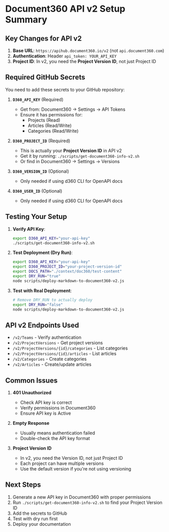 # Document360 API v2 Setup Summary

## Key Changes for API v2

1. **Base URL**: `https://apihub.document360.io/v2` (not `api.document360.com`)
2. **Authentication**: Header `api_token: YOUR_API_KEY`
3. **Project ID**: In v2, you need the **Project Version ID**, not just Project ID

## Required GitHub Secrets

You need to add these secrets to your GitHub repository:

1. **`D360_API_KEY`** (Required)
   - Get from: Document360 → Settings → API Tokens
   - Ensure it has permissions for:
     - Projects (Read)
     - Articles (Read/Write)
     - Categories (Read/Write)

2. **`D360_PROJECT_ID`** (Required)
   - This is actually your **Project Version ID** in API v2
   - Get it by running: `./scripts/get-document360-info-v2.sh`
   - Or find in Document360 → Settings → Versions

3. **`D360_VERSION_ID`** (Optional)
   - Only needed if using d360 CLI for OpenAPI docs

4. **`D360_USER_ID`** (Optional)
   - Only needed if using d360 CLI for OpenAPI docs

## Testing Your Setup

1. **Verify API Key**:
   ```bash
   export D360_API_KEY="your-api-key"
   ./scripts/get-document360-info-v2.sh
   ```

2. **Test Deployment (Dry Run)**:
   ```bash
   export D360_API_KEY="your-api-key"
   export D360_PROJECT_ID="your-project-version-id"
   export DOCS_PATH="./context/doc360/test-content"
   export DRY_RUN="true"
   node scripts/deploy-markdown-to-document360-v2.js
   ```

3. **Test with Real Deployment**:
   ```bash
   # Remove DRY_RUN to actually deploy
   export DRY_RUN="false"
   node scripts/deploy-markdown-to-document360-v2.js
   ```

## API v2 Endpoints Used

- `/v2/Teams` - Verify authentication
- `/v2/ProjectVersions` - Get project versions
- `/v2/ProjectVersions/{id}/categories` - List categories
- `/v2/ProjectVersions/{id}/articles` - List articles
- `/v2/Categories` - Create categories
- `/v2/Articles` - Create/update articles

## Common Issues

1. **401 Unauthorized**
   - Check API key is correct
   - Verify permissions in Document360
   - Ensure API key is Active

2. **Empty Response**
   - Usually means authentication failed
   - Double-check the API key format

3. **Project Version ID**
   - In v2, you need the Version ID, not just Project ID
   - Each project can have multiple versions
   - Use the default version if you're not using versioning

## Next Steps

1. Generate a new API key in Document360 with proper permissions
2. Run `./scripts/get-document360-info-v2.sh` to find your Project Version ID
3. Add the secrets to GitHub
4. Test with dry run first
5. Deploy your documentation